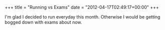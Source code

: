 +++
title = "Running vs Exams"
date = "2012-04-17T02:49:17+00:00"
+++

I'm glad I decided to run everyday this month.  Otherwise I would be getting bogged down with exams about now.
			